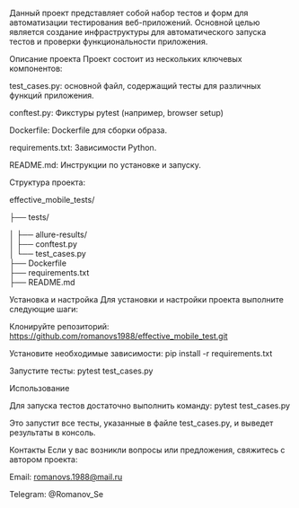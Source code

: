 Данный проект представляет собой набор тестов и форм для автоматизации тестирования веб-приложений. Основной целью является создание инфраструктуры для автоматического запуска тестов и проверки функциональности приложения.

Описание проекта
Проект состоит из нескольких ключевых компонентов:

test_cases.py: основной файл, содержащий тесты для различных функций приложения.



conftest.py: Фикстуры pytest (например, browser setup)




Dockerfile: Dockerfile для сборки образа.



requirements.txt: Зависимости Python.



README.md: Инструкции по установке и запуску.


Структура проекта:



effective_mobile_tests/


├── tests/

│   ├── allure-results/    
│   ├── conftest.py        
│   └── test_cases.py     
├── Dockerfile            
├── requirements.txt       
├── README.md              

Установка и настройка
Для установки и настройки проекта выполните следующие шаги:

Клонируйте репозиторий: https://github.com/romanovs1988/effective_mobile_test.git




Установите необходимые зависимости: pip install -r requirements.txt




Запустите тесты: pytest test_cases.py


Использование


Для запуска тестов достаточно выполнить команду: pytest test_cases.py

Это запустит все тесты, указанные в файле test_cases.py, и выведет результаты в консоль.

Контакты
Если у вас возникли вопросы или предложения, свяжитесь с автором проекта:

Email: romanovs.1988@mail.ru

Telegram: @Romanov_Se
